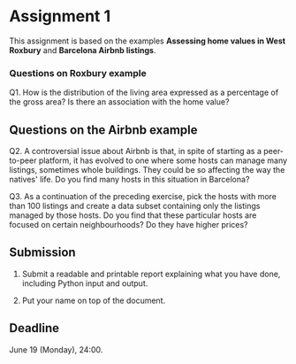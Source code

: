 # Assignment 1

This assignment is based on the examples **Assessing home values in West Roxbury** and **Barcelona Airbnb listings**.

### Questions on Roxbury example

Q1. How is the distribution of the living area expressed as a percentage of the gross area? Is there an association with the home value?

## Questions on the Airbnb example

Q2. A controversial issue about Airbnb is that, in spite of starting as a peer-to-peer platform, it has evolved to one where some hosts can manage many listings, sometimes whole buildings. They could be so affecting the way the natives' life. Do you find many hosts in this situation in Barcelona?

Q3. As a continuation of the preceding exercise, pick the hosts with more than 100 listings and create a data subset containing only the listings managed by those hosts. Do you find that these particular hosts are focused on certain neighbourhoods? Do they have higher prices?

## Submission

1. Submit a readable and printable report explaining what you have done, including Python input and output.

2. Put your name on top of the document.

## Deadline

June 19 (Monday), 24:00.

